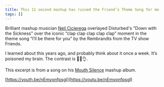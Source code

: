 ```yaml
---
title: This 11 second mashup has ruined the Friend’s Theme Song for me
tags: []
---
```

Brilliant mashup musician [Neil Cicierega](http://www.neilcic.com/) overlayed Disturbed's "Down with the Sickness" over the iconic “clap clap clap clap clap” moment in the theme song “I’ll be there for you” by the Rembrandts from the TV show Friends.

I learned about this years ago, and probably think about it once a week. It’s poisoned my brain. The contrast is 👨‍🍳👌.

This excerpt is from a song on his [Mouth Silence](http://www.neilcic.com/mouthsilence/) mashup album.

[https://youth.be/nEmyonfpsgI](https://youtu.be/nEmyonfpsgI)
